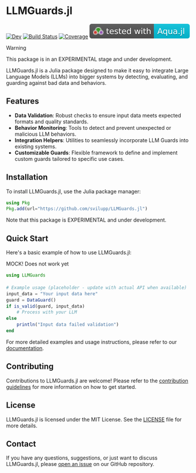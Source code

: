 # LLMGuards.jl

[![Dev](https://img.shields.io/badge/docs-dev-blue.svg)](https://svilupp.github.io/LLMGuards.jl/dev/) [![Build Status](https://github.com/svilupp/LLMGuards.jl/actions/workflows/CI.yml/badge.svg?branch=main)](https://github.com/svilupp/LLMGuards.jl/actions/workflows/CI.yml?query=branch%3Amain) [![Coverage](https://codecov.io/gh/svilupp/LLMGuards.jl/branch/main/graph/badge.svg)](https://codecov.io/gh/svilupp/LLMGuards.jl) [![Aqua](https://raw.githubusercontent.com/JuliaTesting/Aqua.jl/master/badge.svg)](https://github.com/JuliaTesting/Aqua.jl)

> [!WARNING]
> This package is in an EXPERIMENTAL stage and under development.
>

LLMGuards.jl is a Julia package designed to make it easy to integrate Large Language Models (LLMs) into bigger systems by detecting, evaluating, and guarding against bad data and behaviors.

## Features

- **Data Validation**: Robust checks to ensure input data meets expected formats and quality standards.
- **Behavior Monitoring**: Tools to detect and prevent unexpected or malicious LLM behaviors.
- **Integration Helpers**: Utilities to seamlessly incorporate LLM Guards into existing systems.
- **Customizable Guards**: Flexible framework to define and implement custom guards tailored to specific use cases.

## Installation

To install LLMGuards.jl, use the Julia package manager:

```julia
using Pkg
Pkg.add(url="https://github.com/svilupp/LLMGuards.jl")
```

Note that this package is EXPERIMENTAL and under development.

## Quick Start

Here's a basic example of how to use LLMGuards.jl:

MOCK! Does not work yet

```julia
using LLMGuards

# Example usage (placeholder - update with actual API when available)
input_data = "Your input data here"
guard = DataGuard()
if is_valid(guard, input_data)
    # Process with your LLM
else
    println("Input data failed validation")
end
```

For more detailed examples and usage instructions, please refer to our [documentation](https://svilupp.github.io/LLMGuards.jl/dev/).

## Contributing

Contributions to LLMGuards.jl are welcome! Please refer to the [contribution guidelines](CONTRIBUTING.md) for more information on how to get started.

## License

LLMGuards.jl is licensed under the MIT License. See the [LICENSE](LICENSE) file for more details.

## Contact

If you have any questions, suggestions, or just want to discuss LLMGuards.jl, please [open an issue](https://github.com/svilupp/LLMGuards.jl/issues/new) on our GitHub repository.